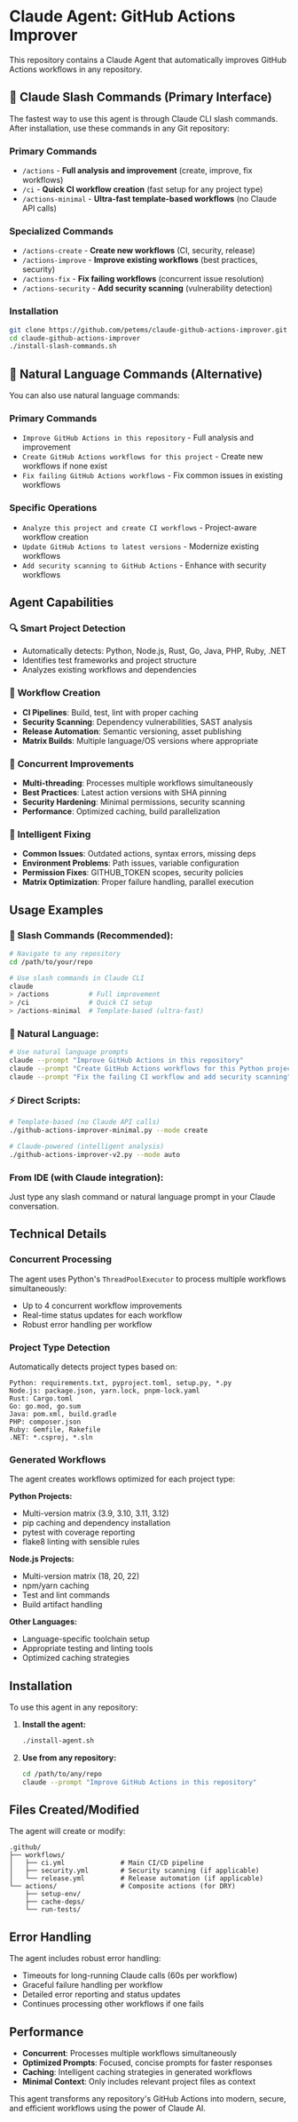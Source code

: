 # Claude Agent: GitHub Actions Improver

This repository contains a Claude Agent that automatically improves GitHub Actions workflows in any repository.

## 🎯 Claude Slash Commands (Primary Interface)

The fastest way to use this agent is through Claude CLI slash commands. After installation, use these commands in any Git repository:

### Primary Commands
- `/actions` - **Full analysis and improvement** (create, improve, fix workflows)
- `/ci` - **Quick CI workflow creation** (fast setup for any project type)
- `/actions-minimal` - **Ultra-fast template-based workflows** (no Claude API calls)

### Specialized Commands  
- `/actions-create` - **Create new workflows** (CI, security, release)
- `/actions-improve` - **Improve existing workflows** (best practices, security)
- `/actions-fix` - **Fix failing workflows** (concurrent issue resolution)
- `/actions-security` - **Add security scanning** (vulnerability detection)

### Installation
```bash
git clone https://github.com/petems/claude-github-actions-improver.git
cd claude-github-actions-improver
./install-slash-commands.sh
```

## 💬 Natural Language Commands (Alternative)

You can also use natural language commands:

### Primary Commands
- `Improve GitHub Actions in this repository` - Full analysis and improvement
- `Create GitHub Actions workflows for this project` - Create new workflows if none exist
- `Fix failing GitHub Actions workflows` - Fix common issues in existing workflows

### Specific Operations
- `Analyze this project and create CI workflows` - Project-aware workflow creation
- `Update GitHub Actions to latest versions` - Modernize existing workflows
- `Add security scanning to GitHub Actions` - Enhance with security workflows

## Agent Capabilities

### 🔍 **Smart Project Detection**
- Automatically detects: Python, Node.js, Rust, Go, Java, PHP, Ruby, .NET
- Identifies test frameworks and project structure
- Analyzes existing workflows and dependencies

### 🚀 **Workflow Creation**
- **CI Pipelines**: Build, test, lint with proper caching
- **Security Scanning**: Dependency vulnerabilities, SAST analysis
- **Release Automation**: Semantic versioning, asset publishing
- **Matrix Builds**: Multiple language/OS versions where appropriate

### 🔧 **Concurrent Improvements**
- **Multi-threading**: Processes multiple workflows simultaneously
- **Best Practices**: Latest action versions with SHA pinning
- **Security Hardening**: Minimal permissions, security scanning
- **Performance**: Optimized caching, build parallelization

### 🔨 **Intelligent Fixing**
- **Common Issues**: Outdated actions, syntax errors, missing deps
- **Environment Problems**: Path issues, variable configuration
- **Permission Fixes**: GITHUB_TOKEN scopes, security policies
- **Matrix Optimization**: Proper failure handling, parallel execution

## Usage Examples

### 🎯 Slash Commands (Recommended):
```bash
# Navigate to any repository
cd /path/to/your/repo

# Use slash commands in Claude CLI
claude
> /actions          # Full improvement
> /ci               # Quick CI setup
> /actions-minimal  # Template-based (ultra-fast)
```

### 💬 Natural Language:
```bash
# Use natural language prompts
claude --prompt "Improve GitHub Actions in this repository"
claude --prompt "Create GitHub Actions workflows for this Python project"
claude --prompt "Fix the failing CI workflow and add security scanning"
```

### ⚡ Direct Scripts:
```bash
# Template-based (no Claude API calls)
./github-actions-improver-minimal.py --mode create

# Claude-powered (intelligent analysis)
./github-actions-improver-v2.py --mode auto
```

### From IDE (with Claude integration):
Just type any slash command or natural language prompt in your Claude conversation.

## Technical Details

### Concurrent Processing
The agent uses Python's `ThreadPoolExecutor` to process multiple workflows simultaneously:
- Up to 4 concurrent workflow improvements
- Real-time status updates for each workflow
- Robust error handling per workflow

### Project Type Detection
Automatically detects project types based on:
```
Python: requirements.txt, pyproject.toml, setup.py, *.py
Node.js: package.json, yarn.lock, pnpm-lock.yaml  
Rust: Cargo.toml
Go: go.mod, go.sum
Java: pom.xml, build.gradle
PHP: composer.json
Ruby: Gemfile, Rakefile
.NET: *.csproj, *.sln
```

### Generated Workflows
The agent creates workflows optimized for each project type:

**Python Projects:**
- Multi-version matrix (3.9, 3.10, 3.11, 3.12)
- pip caching and dependency installation
- pytest with coverage reporting
- flake8 linting with sensible rules

**Node.js Projects:**
- Multi-version matrix (18, 20, 22)
- npm/yarn caching
- Test and lint commands
- Build artifact handling

**Other Languages:**
- Language-specific toolchain setup
- Appropriate testing and linting tools
- Optimized caching strategies

## Installation

To use this agent in any repository:

1. **Install the agent:**
   ```bash
   ./install-agent.sh
   ```

2. **Use from any repository:**
   ```bash
   cd /path/to/any/repo
   claude --prompt "Improve GitHub Actions in this repository"
   ```

## Files Created/Modified

The agent will create or modify:
```
.github/
├── workflows/
│   ├── ci.yml              # Main CI/CD pipeline
│   ├── security.yml        # Security scanning (if applicable)
│   └── release.yml         # Release automation (if applicable)
└── actions/                # Composite actions (for DRY)
    ├── setup-env/
    ├── cache-deps/
    └── run-tests/
```

## Error Handling

The agent includes robust error handling:
- Timeouts for long-running Claude calls (60s per workflow)
- Graceful failure handling per workflow
- Detailed error reporting and status updates
- Continues processing other workflows if one fails

## Performance

- **Concurrent**: Processes multiple workflows simultaneously
- **Optimized Prompts**: Focused, concise prompts for faster responses  
- **Caching**: Intelligent caching strategies in generated workflows
- **Minimal Context**: Only includes relevant project files as context

This agent transforms any repository's GitHub Actions into modern, secure, and efficient workflows using the power of Claude AI.
